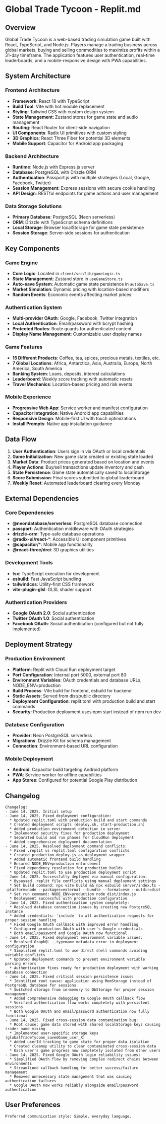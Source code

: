 # Global Trade Tycoon - Replit.md

## Overview

Global Trade Tycoon is a web-based trading simulation game built with React, TypeScript, and Node.js. Players manage a trading business across global markets, buying and selling commodities to maximize profits within a 31-day timeframe. The application features user authentication, real-time leaderboards, and a mobile-responsive design with PWA capabilities.

## System Architecture

### Frontend Architecture
- **Framework**: React 18 with TypeScript
- **Build Tool**: Vite with hot module replacement
- **Styling**: Tailwind CSS with custom design system
- **State Management**: Zustand stores for game state and audio management
- **Routing**: React Router for client-side navigation
- **UI Components**: Radix UI primitives with custom styling
- **3D Graphics**: React Three Fiber for potential 3D elements
- **Mobile Support**: Capacitor for Android app packaging

### Backend Architecture
- **Runtime**: Node.js with Express.js server
- **Database**: PostgreSQL with Drizzle ORM
- **Authentication**: Passport.js with multiple strategies (Local, Google, Facebook, Twitter)
- **Session Management**: Express sessions with secure cookie handling
- **API Design**: RESTful endpoints for game actions and user management

### Data Storage Solutions
- **Primary Database**: PostgreSQL (Neon serverless)
- **ORM**: Drizzle with TypeScript schema definitions
- **Local Storage**: Browser localStorage for game state persistence
- **Session Storage**: Server-side sessions for authentication

## Key Components

### Game Engine
- **Core Logic**: Located in `client/src/lib/gameLogic.ts`
- **State Management**: Zustand store in `useGameStore.ts`
- **Auto-save System**: Automatic game state persistence in `autoSave.ts`
- **Market Simulation**: Dynamic pricing with location-based modifiers
- **Random Events**: Economic events affecting market prices

### Authentication System
- **Multi-provider OAuth**: Google, Facebook, Twitter integration
- **Local Authentication**: Email/password with bcrypt hashing
- **Protected Routes**: Route guards for authenticated content
- **Display Name Management**: Customizable user display names

### Game Features
- **15 Different Products**: Coffee, tea, spices, precious metals, textiles, etc.
- **7 Global Locations**: Africa, Antarctica, Asia, Australia, Europe, North America, South America
- **Banking System**: Loans, deposits, interest calculations
- **Leaderboard**: Weekly score tracking with automatic resets
- **Travel Mechanics**: Location-based pricing and risk events

### Mobile Experience
- **Progressive Web App**: Service worker and manifest configuration
- **Capacitor Integration**: Native Android app capabilities
- **Responsive Design**: Mobile-first UI with touch optimizations
- **Install Prompts**: Native app installation guidance

## Data Flow

1. **User Authentication**: Users sign in via OAuth or local credentials
2. **Game Initialization**: New game state created or existing state loaded
3. **Market Data**: Product prices generated based on location and events
4. **Player Actions**: Buy/sell transactions update inventory and cash
5. **State Persistence**: Game state automatically saved to localStorage
6. **Score Submission**: Final scores submitted to global leaderboard
7. **Weekly Reset**: Automated leaderboard clearing every Monday

## External Dependencies

### Core Dependencies
- **@neondatabase/serverless**: PostgreSQL database connection
- **passport**: Authentication middleware with OAuth strategies
- **drizzle-orm**: Type-safe database operations
- **@radix-ui/react-***: Accessible UI component primitives
- **@capacitor/***: Mobile app functionality
- **@react-three/drei**: 3D graphics utilities

### Development Tools
- **tsx**: TypeScript execution for development
- **esbuild**: Fast JavaScript bundling
- **tailwindcss**: Utility-first CSS framework
- **vite-plugin-glsl**: GLSL shader support

### Authentication Providers
- **Google OAuth 2.0**: Social authentication
- **Twitter OAuth 1.0**: Social authentication
- **Facebook OAuth**: Social authentication (configured but not fully implemented)

## Deployment Strategy

### Production Environment
- **Platform**: Replit with Cloud Run deployment target
- **Port Configuration**: Internal port 5000, external port 80
- **Environment Variables**: OAuth credentials and database URLs, NODE_ENV=production
- **Build Process**: Vite build for frontend, esbuild for backend
- **Static Assets**: Served from dist/public directory
- **Deployment Configuration**: replit.toml with production build and start commands
- **Security**: Production deployment uses npm start instead of npm run dev

### Database Configuration
- **Provider**: Neon PostgreSQL serverless
- **Migrations**: Drizzle Kit for schema management
- **Connection**: Environment-based URL configuration

### Mobile Deployment
- **Android**: Capacitor build targeting Android platform
- **PWA**: Service worker for offline capabilities
- **App Stores**: Configured for potential Google Play distribution

## Changelog

```
Changelog:
- June 14, 2025. Initial setup
- June 14, 2025. Fixed deployment configuration:
  * Updated replit.toml with production build and start commands
  * Created deployment scripts (deploy.sh, start-production.sh)
  * Added production environment detection in server
  * Implemented security fixes for production deployment
  * Separated build and run phases for CloudRun deployment
  * Added comprehensive deployment documentation
- June 14, 2025. Resolved deployment command conflicts:
  * Fixed .replit vs replit.toml configuration conflicts
  * Created production-deploy.js as deployment wrapper
  * Added automatic frontend build handling
  * Ensured NODE_ENV=production enforcement
  * Fixed dependency resolution for production builds
  * Updated replit.toml to use production deployment script
- June 14, 2025. Successfully deployed via manual configuration:  
  * Bypassed .replit file conflicts using manual deployment settings
  * Set build command: npx vite build && npx esbuild server/index.ts --platform=node --packages=external --bundle --format=esm --outdir=dist
  * Set run command: NODE_ENV=production node dist/index.js
  * Deployment successful with production configuration
- June 14, 2025. Fixed authentication system completely:
  * Resolved database connection issues by creating new PostgreSQL instance
  * Added credentials: 'include' to all authentication requests for proper session handling
  * Fixed Google OAuth callback with improved error handling
  * Configured production OAuth with user's Google credentials
  * Both email/password and Google OAuth now functional
- June 14, 2025. Fixed deployment environment variable issues:
  * Resolved GraphQL __typename metadata error in deployment configuration
  * Simplified replit.toml to use direct shell commands avoiding variable conflicts
  * Updated deployment commands to prevent environment variable parsing errors
  * Authentication fixes ready for production deployment with working database connection
- June 14, 2025. Fixed critical session persistence issue:
  * Identified root cause: application using MemStorage instead of PostgreSQL database for sessions
  * Switched storage from in-memory to DbStorage for proper session management
  * Added comprehensive debugging to Google OAuth callback flow
  * Verified authentication flow works completely with persistent sessions
  * Both Google OAuth and email/password authentication now fully functional
- June 14, 2025. Fixed cross-session data contamination bug:
  * Root cause: game data stored with shared localStorage keys causing trader name mixing
  * Implemented user-specific storage keys (globalTradeTycoon_savedGame_user_X)
  * Added userId tracking to game state for proper data isolation
  * Created cleanup utility to clear contaminated cross-session data
  * Each user's game progress now completely isolated from other users
- June 14, 2025. Fixed Google OAuth login reliability issues:
  * Simplified OAuth flow by removing complex redirect chains between environments
  * Streamlined callback handling for better success/failure management
  * Removed unnecessary state management that was causing authentication failures
  * Google OAuth now works reliably alongside email/password authentication
```

## User Preferences

```
Preferred communication style: Simple, everyday language.
```